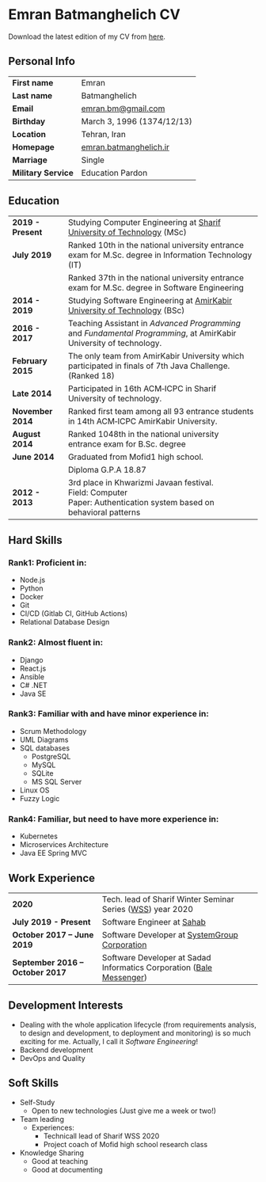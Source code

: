 # Emran Batmanghelich CV
Download the latest edition of my CV from [here](https://github.com/emranbm/CV/releases/download/latest/emran-batmanghelich-cv.pdf).

## Personal Info

|                |       |
| :--            | :--   |
| **First name**       | Emran |
| **Last name**        | Batmanghelich |
| **Email**            | emran.bm@gmail.com |
| **Birthday**         | March 3, 1996 (1374/12/13) |
| **Location**         | Tehran, Iran |
| **Homepage**         | [emran.batmanghelich.ir](https://emran.batmanghelich.ir) |
| **Marriage**         | Single |
| **Military Service** | Education Pardon |

## Education

|                |       |
| :--            | :--   |
| **2019 - Present**   | Studying Computer Engineering at [Sharif University of Technology](https://www.sharif.edu/) (MSc) |
| **July 2019**        | Ranked 10th in the national university entrance exam for M.Sc. degree in Information Technology (IT) |
|                      | Ranked 37th in the national university entrance exam for M.Sc. degree in Software Engineering |
| **2014 - 2019**      | Studying Software Engineering at [AmirKabir University of Technology](https://aut.ac.ir/) (BSc) |
| **2016 - 2017**      | Teaching Assistant in *Advanced Programming* and *Fundamental Programming*, at AmirKabir University of technology. |
| **February 2015**    | The only team from AmirKabir University which participated in finals of 7th Java Challenge. (Ranked 18) |
| **Late 2014**        | Participated in 16th ACM‐ICPC in Sharif University of technology. |
| **November 2014**    | Ranked first team among all 93 entrance students in 14th ACM‐ICPC AmirKabir University. |
| **August 2014**      | Ranked 1048th in the national university entrance exam for B.Sc. degree |
| **June 2014**        | Graduated from Mofid1 high school. |
|                      | Diploma G.P.A 18.87 |
| **2012 - 2013**      | 3rd place in Khwarizmi Javaan festival.<br/>Field: Computer<br/>Paper: Authentication system based on behavioral patterns |

## Hard Skills

### Rank1: Proficient in:
- Node.js
- Python
- Docker
- Git
- CI/CD (Gitlab CI, GitHub Actions)
- Relational Database Design

### Rank2: Almost fluent in:
- Django
- React.js
- Ansible
- C# .NET
- Java SE

### Rank3: Familiar with and have minor experience in:
- Scrum Methodology
- UML Diagrams
- SQL databases
  - PostgreSQL
  - MySQL
  - SQLite
  - MS SQL Server
- Linux OS
- Fuzzy Logic

### Rank4: Familiar, but need to have more experience in:
- Kubernetes
- Microservices Architecture
- Java EE Spring MVC

## Work Experience

|||
| :-- | :-- |
| **2020**                          | Tech. lead of Sharif Winter Seminar Series ([WSS](https://wss.ce.sharif.edu/)) year 2020 |
| **July 2019 - Present**           | Software Engineer at [Sahab](https://sahab.ir/) |
| **October 2017 – June 2019**      | Software Developer at [SystemGroup Corporation](https://www.systemgroup.net/) |
| **September 2016 – October 2017** | Software Developer at Sadad Informatics Corporation ([Bale Messenger](https://bale.ai/)) |

## Development Interests
- Dealing with the whole application lifecycle (from requirements analysis, to design and development, to deployment and monitoring) is so much exciting for me. Actually, I call it *Software Engineering*!
- Backend development
- DevOps and Quality

## Soft Skills
- Self-Study
  - Open to new technologies (Just give me a week or two!)
- Team leading
  - Experiences:
    - Technicall lead of Sharif WSS 2020
    - Project coach of Mofid high school research class
- Knowledge Sharing
  - Good at teaching
  - Good at documenting
